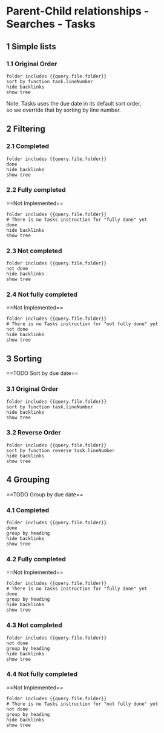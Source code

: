 # Parent-Child relationships - Searches - Tasks

## 1 Simple lists

### 1.1 Original Order

```tasks
folder includes {{query.file.folder}}
sort by function task.lineNumber
hide backlinks
show tree
```

Note: Tasks uses the due date in its default sort order,<br>so we override that by sorting by line number.

## 2 Filtering

### 2.1 Completed

```tasks
folder includes {{query.file.folder}}
done
hide backlinks
show tree
```

### 2.2 Fully completed

==Not Implemented==

```tasks
folder includes {{query.file.folder}}
# There is no Tasks instruction for "fully done" yet
done
hide backlinks
show tree
```

### 2.3 Not completed

```tasks
folder includes {{query.file.folder}}
not done
hide backlinks
show tree
```

### 2.4 Not fully completed

==Not Implemented==

```tasks
folder includes {{query.file.folder}}
# There is no Tasks instruction for "not fully done" yet
not done
hide backlinks
show tree
```

## 3 Sorting

==TODO Sort by due date==

### 3.1 Original Order

```tasks
folder includes {{query.file.folder}}
sort by function task.lineNumber
hide backlinks
show tree
```

### 3.2 Reverse Order

```tasks
folder includes {{query.file.folder}}
sort by function reverse task.lineNumber
hide backlinks
show tree
```

## 4 Grouping

==TODO Group by due date==

### 4.1 Completed

```tasks
folder includes {{query.file.folder}}
done
group by heading
hide backlinks
show tree
```

### 4.2 Fully completed

==Not Implemented==

```tasks
folder includes {{query.file.folder}}
# There is no Tasks instruction for "fully done" yet
done
group by heading
hide backlinks
show tree
```

### 4.3 Not completed

```tasks
folder includes {{query.file.folder}}
not done
group by heading
hide backlinks
show tree
```

### 4.4 Not fully completed

==Not Implemented==

```tasks
folder includes {{query.file.folder}}
# There is no Tasks instruction for "not fully done" yet
not done
group by heading
hide backlinks
show tree
```
